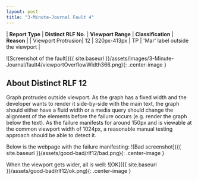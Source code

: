 ```yaml
---
layout: post
title: "3-Minute-Journal Fault 4"
---
```

| **Report Type** | **Distinct RLF No.** | **Viewport Range** | **Classification** | **Reason** |
| Viewport Protrusion| 12 | 320px-413px | TP | 'Mar' label outside the viewport | 

![Screenshot of the fault]({{ site.baseurl }}/assets/images/3-Minute-Journal/fault4/viewportOverflowWidth366.png){: .center-image }

## About Distinct RLF 12

Graph protrudes outside viewport. As the graph has a fixed width and the developer wants to render it side-by-side with the main text, the graph should either have a fluid width or a media query should change the alignment of the elements before the failure occurs (e.g. render the graph below the text). As the failure manifests for around 150px and is viewable at the common viewport width of 1024px, a reasonable manual testing approach should be able to detect it.

Below is the webpage with the failure manifesting:
![Bad screenshot]({{ site.baseurl }}/assets/good-bad/rlf12/bad.png){: .center-image }

When the viewport gets wider, all is well:
![OK]({{ site.baseurl }}/assets/good-bad/rlf12/ok.png){: .center-image }
